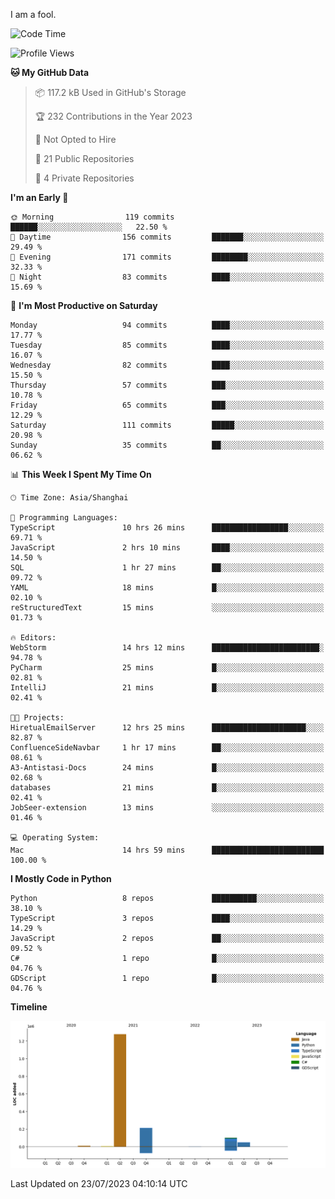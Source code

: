 I am a fool.

<!--START_SECTION:waka-->
![Code Time](http://img.shields.io/badge/Code%20Time-557%20hrs%204%20mins-blue)

![Profile Views](http://img.shields.io/badge/Profile%20Views-0-blue)

**🐱 My GitHub Data** 

> 📦 117.2 kB Used in GitHub's Storage 
 > 
> 🏆 232 Contributions in the Year 2023
 > 
> 🚫 Not Opted to Hire
 > 
> 📜 21 Public Repositories 
 > 
> 🔑 4 Private Repositories 
 > 
**I'm an Early 🐤** 

```text
🌞 Morning                119 commits         ██████░░░░░░░░░░░░░░░░░░░   22.50 % 
🌆 Daytime                156 commits         ███████░░░░░░░░░░░░░░░░░░   29.49 % 
🌃 Evening                171 commits         ████████░░░░░░░░░░░░░░░░░   32.33 % 
🌙 Night                  83 commits          ████░░░░░░░░░░░░░░░░░░░░░   15.69 % 
```
📅 **I'm Most Productive on Saturday** 

```text
Monday                   94 commits          ████░░░░░░░░░░░░░░░░░░░░░   17.77 % 
Tuesday                  85 commits          ████░░░░░░░░░░░░░░░░░░░░░   16.07 % 
Wednesday                82 commits          ████░░░░░░░░░░░░░░░░░░░░░   15.50 % 
Thursday                 57 commits          ███░░░░░░░░░░░░░░░░░░░░░░   10.78 % 
Friday                   65 commits          ███░░░░░░░░░░░░░░░░░░░░░░   12.29 % 
Saturday                 111 commits         █████░░░░░░░░░░░░░░░░░░░░   20.98 % 
Sunday                   35 commits          ██░░░░░░░░░░░░░░░░░░░░░░░   06.62 % 
```


📊 **This Week I Spent My Time On** 

```text
🕑︎ Time Zone: Asia/Shanghai

💬 Programming Languages: 
TypeScript               10 hrs 26 mins      █████████████████░░░░░░░░   69.71 % 
JavaScript               2 hrs 10 mins       ████░░░░░░░░░░░░░░░░░░░░░   14.50 % 
SQL                      1 hr 27 mins        ██░░░░░░░░░░░░░░░░░░░░░░░   09.72 % 
YAML                     18 mins             █░░░░░░░░░░░░░░░░░░░░░░░░   02.10 % 
reStructuredText         15 mins             ░░░░░░░░░░░░░░░░░░░░░░░░░   01.73 % 

🔥 Editors: 
WebStorm                 14 hrs 12 mins      ████████████████████████░   94.78 % 
PyCharm                  25 mins             █░░░░░░░░░░░░░░░░░░░░░░░░   02.81 % 
IntelliJ                 21 mins             █░░░░░░░░░░░░░░░░░░░░░░░░   02.41 % 

🐱‍💻 Projects: 
HiretualEmailServer      12 hrs 25 mins      █████████████████████░░░░   82.87 % 
ConfluenceSideNavbar     1 hr 17 mins        ██░░░░░░░░░░░░░░░░░░░░░░░   08.61 % 
A3-Antistasi-Docs        24 mins             █░░░░░░░░░░░░░░░░░░░░░░░░   02.68 % 
databases                21 mins             █░░░░░░░░░░░░░░░░░░░░░░░░   02.41 % 
JobSeer-extension        13 mins             ░░░░░░░░░░░░░░░░░░░░░░░░░   01.46 % 

💻 Operating System: 
Mac                      14 hrs 59 mins      █████████████████████████   100.00 % 
```

**I Mostly Code in Python** 

```text
Python                   8 repos             ██████████░░░░░░░░░░░░░░░   38.10 % 
TypeScript               3 repos             ████░░░░░░░░░░░░░░░░░░░░░   14.29 % 
JavaScript               2 repos             ██░░░░░░░░░░░░░░░░░░░░░░░   09.52 % 
C#                       1 repo              █░░░░░░░░░░░░░░░░░░░░░░░░   04.76 % 
GDScript                 1 repo              █░░░░░░░░░░░░░░░░░░░░░░░░   04.76 % 
```



**Timeline**

![Lines of Code chart](https://raw.githubusercontent.com/VeejaLiu/VeejaLiu/master/assets/bar_graph.png)


 Last Updated on 23/07/2023 04:10:14 UTC
<!--END_SECTION:waka-->
